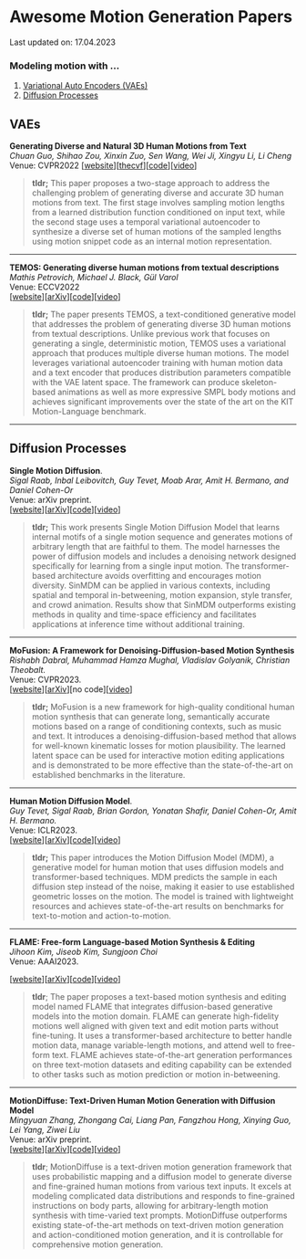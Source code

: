 # Awesome Motion Generation Papers

Last updated on: 17.04.2023

### Modeling motion with ...
1. [Variational Auto Encoders (VAEs)](#vaes)
2. [Diffusion Processes](#diffusion-processes)

<!-- [[website]()][[arXiv]()][[code]()][[video]()] -->
<!-- date -->

## VAEs

**Generating Diverse and Natural 3D Human Motions from Text**   
*Chuan Guo, Shihao Zou, Xinxin Zuo, Sen Wang, Wei Ji, Xingyu Li, Li Cheng*   
Venue: CVPR2022
[[website](https://ericguo5513.github.io/text-to-motion/)][[thecvf](https://openaccess.thecvf.com/content/CVPR2022/papers/Guo_Generating_Diverse_and_Natural_3D_Human_Motions_From_Text_CVPR_2022_paper.pdf)][[code](https://github.com/EricGuo5513/text-to-motion)][[video](https://youtu.be/085mBtMeZpg)]


> **tldr;** This paper proposes a two-stage approach to address the challenging problem of generating diverse and accurate 3D human motions from text. The first stage involves sampling motion lengths from a learned distribution function conditioned on input text, while the second stage uses a temporal variational autoencoder to synthesize a diverse set of human motions of the sampled lengths using motion snippet code as an internal motion representation.

---
**TEMOS: Generating diverse human motions from textual descriptions**   
*Mathis Petrovich, Michael J. Black, Gül Varol*  
Venue: ECCV2022   
[[website](https://mathis.petrovich.fr/temos/)][[arXiv](https://arxiv.org/abs/2204.14109)][[code](https://github.com/Mathux/TEMOS)][[video](https://youtu.be/07dQiKK17aQ)]   
<!-- 25 Apr 2022 --> 

> **tldr;** The paper presents TEMOS, a text-conditioned generative model that addresses the problem of generating diverse 3D human motions from textual descriptions. Unlike previous work that focuses on generating a single, deterministic motion, TEMOS uses a variational approach that produces multiple diverse human motions. The model leverages variational autoencoder training with human motion data and a text encoder that produces distribution parameters compatible with the VAE latent space. The framework can produce skeleton-based animations as well as more expressive SMPL body motions and achieves significant improvements over the state of the art on the KIT Motion-Language benchmark.

---
## Diffusion Processes

**Single Motion Diffusion**.   
*Sigal Raab, Inbal Leibovitch, Guy Tevet, Moab Arar, Amit H. Bermano, and Daniel Cohen-Or*  
Venue: arXiv preprint.   
[[website](https://sinmdm.github.io/SinMDM-page/)][[arXiv](https://arxiv.org/abs/2302.05905)][[code](https://github.com/SinMDM/SinMDM)][[video](https://youtu.be/dU9WR8rWAJI)]

<!-- 12 Feb 2023 -->

> **tldr;** This work presents Single Motion Diffusion Model that learns internal motifs of a single motion sequence and generates motions of arbitrary length that are faithful to them. The model harnesses the power of diffusion models and includes a denoising network designed specifically for learning from a single input motion. The transformer-based architecture avoids overfitting and encourages motion diversity. SinMDM can be applied in various contexts, including spatial and temporal in-betweening, motion expansion, style transfer, and crowd animation. Results show that SinMDM outperforms existing methods in quality and time-space efficiency and facilitates applications at inference time without additional training.


---


**MoFusion: A Framework for Denoising-Diffusion-based Motion Synthesis**  
*Rishabh Dabral, Muhammad Hamza Mughal, Vladislav Golyanik, Christian Theobalt.*  
Venue: CVPR2023.  
[[website](https://vcai.mpi-inf.mpg.de/projects/MoFusion/)][[arXiv](https://arxiv.org/abs/2212.04495)][no code][[video](https://youtu.be/DLoB0Xmj84Y)]   


<!-- 8 Dec 2022 -->


> **tldr;** MoFusion is a new framework for high-quality conditional human motion synthesis that can generate long, semantically accurate motions based on a range of conditioning contexts, such as music and text. It introduces a denoising-diffusion-based method that allows for well-known kinematic losses for motion plausibility. The learned latent space can be used for interactive motion editing applications and is demonstrated to be more effective than the state-of-the-art on established benchmarks in the literature.

---


**Human Motion Diffusion Model**.   
*Guy Tevet, Sigal Raab, Brian Gordon, Yonatan Shafir, Daniel Cohen-Or, Amit H. Bermano.*  
Venue: ICLR2023.  
[[website](https://guytevet.github.io/mdm-page/)][[arXiv](https://arxiv.org/abs/2209.14916)][[code](https://github.com/GuyTevet/motion-diffusion-model)][[video](https://youtu.be/rVkIDj5wgjs)]  

<!-- 29 Sep 2022 -->


> **tldr;** This paper introduces the Motion Diffusion Model (MDM), a generative model for human motion that uses diffusion models and transformer-based techniques. MDM predicts the sample in each diffusion step instead of the noise, making it easier to use established geometric losses on the motion. The model is trained with lightweight resources and achieves state-of-the-art results on benchmarks for text-to-motion and action-to-motion.

---

**FLAME: Free-form Language-based Motion Synthesis & Editing**   
*Jihoon Kim, Jiseob Kim, Sungjoon Choi*   
Venue: AAAI2023.    

[[website](https://kakaobrain.github.io/flame/)][[arXiv](https://arxiv.org/abs/2209.00349)][[code](https://github.com/kakaobrain/flame)][[video](https://youtu.be/LbPNGv0zrto)]
<!-- 1 Sep 2022 -->   
> **tldr**; The paper proposes a text-based motion synthesis and editing model named FLAME that integrates diffusion-based generative models into the motion domain. FLAME can generate high-fidelity motions well aligned with given text and edit motion parts without fine-tuning. It uses a transformer-based architecture to better handle motion data, manage variable-length motions, and attend well to free-form text. FLAME achieves state-of-the-art generation performances on three text-motion datasets and editing capability can be extended to other tasks such as motion prediction or motion in-betweening.
---

**MotionDiffuse: Text-Driven Human Motion Generation with Diffusion Model**   
*Mingyuan Zhang, Zhongang Cai, Liang Pan, Fangzhou Hong, Xinying Guo, Lei Yang, Ziwei Liu*   
Venue: arXiv preprint.   
[[website](https://mingyuan-zhang.github.io/projects/MotionDiffuse.html)][[arXiv](https://arxiv.org/abs/2208.15001)][[code](https://github.com/mingyuan-zhang/MotionDiffuse)][[video](https://youtu.be/U5PTnw490SA)]  
<!-- 31 Aug 2022 -->

> **tldr**; MotionDiffuse is a text-driven motion generation framework that uses probabilistic mapping and a diffusion model to generate diverse and fine-grained human motions from various text inputs. It excels at modeling complicated data distributions and responds to fine-grained instructions on body parts, allowing for arbitrary-length motion synthesis with time-varied text prompts. MotionDiffuse outperforms existing state-of-the-art methods on text-driven motion generation and action-conditioned motion generation, and it is controllable for comprehensive motion generation.
